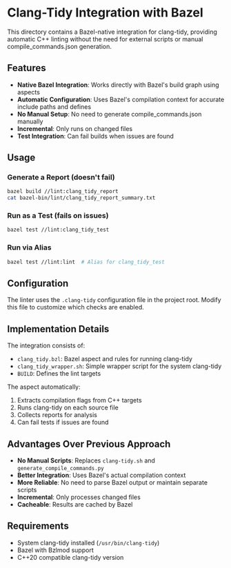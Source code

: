 # Clang-Tidy Integration with Bazel

This directory contains a Bazel-native integration for clang-tidy, providing automatic C++ linting without the need for external scripts or manual compile_commands.json generation.

## Features

- **Native Bazel Integration**: Works directly with Bazel's build graph using aspects
- **Automatic Configuration**: Uses Bazel's compilation context for accurate include paths and defines
- **No Manual Setup**: No need to generate compile_commands.json manually
- **Incremental**: Only runs on changed files
- **Test Integration**: Can fail builds when issues are found

## Usage

### Generate a Report (doesn't fail)
```bash
bazel build //lint:clang_tidy_report
cat bazel-bin/lint/clang_tidy_report_summary.txt
```

### Run as a Test (fails on issues)
```bash
bazel test //lint:clang_tidy_test
```

### Run via Alias
```bash
bazel test //lint:lint  # Alias for clang_tidy_test
```

## Configuration

The linter uses the `.clang-tidy` configuration file in the project root. Modify this file to customize which checks are enabled.

## Implementation Details

The integration consists of:
- `clang_tidy.bzl`: Bazel aspect and rules for running clang-tidy
- `clang_tidy_wrapper.sh`: Simple wrapper script for the system clang-tidy
- `BUILD`: Defines the lint targets

The aspect automatically:
1. Extracts compilation flags from C++ targets
2. Runs clang-tidy on each source file
3. Collects reports for analysis
4. Can fail tests if issues are found

## Advantages Over Previous Approach

- **No Manual Scripts**: Replaces `clang-tidy.sh` and `generate_compile_commands.py`
- **Better Integration**: Uses Bazel's actual compilation context
- **More Reliable**: No need to parse Bazel output or maintain separate scripts
- **Incremental**: Only processes changed files
- **Cacheable**: Results are cached by Bazel

## Requirements

- System clang-tidy installed (`/usr/bin/clang-tidy`)
- Bazel with Bzlmod support
- C++20 compatible clang-tidy version